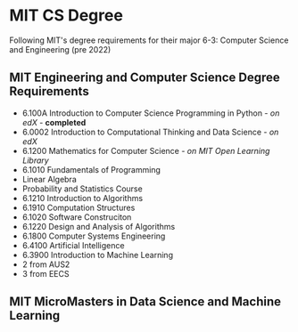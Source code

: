 # MIT CS Degree

Following MIT's degree requirements for their major 6-3: Computer Science and Engineering (pre 2022)

## MIT Engineering and Computer Science Degree Requirements

 - 6.100A Introduction to Computer Science Programming in Python <i>- on edX</i> - <b>completed</b>
 - 6.0002 Introduction to Computational Thinking and Data Science <i>- on edX</i>
 - 6.1200 Mathematics for Computer Science <i>- on MIT Open Learning Library</i>
 - 6.1010 Fundamentals of Programming
 - Linear Algebra
 - Probability and Statistics Course
 - 6.1210 Introduction to Algorithms
 - 6.1910 Computation Structures
 - 6.1020 Software Construciton
 - 6.1220 Design and Analysis of Algorithms
 - 6.1800 Computer Systems Engineering
 - 6.4100 Artificial Intelligence
 - 6.3900 Introduction to Machine Learning
 - 2 from AUS2
 - 3 from EECS

## MIT MicroMasters in Data Science and Machine Learning
